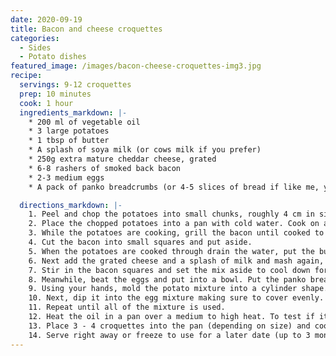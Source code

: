 ```yaml
---
date: 2020-09-19
title: Bacon and cheese croquettes 
categories:
  - Sides
  - Potato dishes
featured_image: /images/bacon-cheese-croquettes-img3.jpg
recipe:
  servings: 9-12 croquettes
  prep: 10 minutes
  cook: 1 hour
  ingredients_markdown: |-
    * 200 ml of vegetable oil
    * 3 large potatoes
    * 1 tbsp of butter
    * A splash of soya milk (or cows milk if you prefer)
    * 250g extra mature cheddar cheese, grated
    * 6-8 rashers of smoked back bacon
    * 2-3 medium eggs
    * A pack of panko breadcrumbs (or 4-5 slices of bread if like me, you forgot to pick up panko breadcrumbs when shopping!)

  directions_markdown: |-
    1. Peel and chop the potatoes into small chunks, roughly 4 cm in size. Try to get them as evenly as possible to avoid some chunks being cooked more than others.
    2. Place the chopped potatoes into a pan with cold water. Cook on a medium heat until they are soft (roughly 20 minutes - if you can break up a chunk by putting a fork into it, this is a good sign it's done).
    3. While the potatoes are cooking, grill the bacon until cooked to your liking and grate the cheese.
    4. Cut the bacon into small squares and put aside. 
    5. When the potatoes are cooked through drain the water, put the butter in and start mashing until there are no visible lumps. 
    6. Next add the grated cheese and a splash of milk and mash again, being sure to incorporate it as evenly as possible. 
    7. Stir in the bacon squares and set the mix aside to cool down for a bit until it's not too hot to touch.
    8. Meanwhile, beat the eggs and put into a bowl. Put the panko breadcrumbs into another bowl. If you don't have panko breadcrumbs, lightly toast 4-5 slices of bread and break them up in a food processor).
    9. Using your hands, mold the potato mixture into a cylinder shape.
    10. Next, dip it into the egg mixture making sure to cover evenly. Then into the breadcrumbs.
    11. Repeat until all of the mixture is used.
    12. Heat the oil in a pan over a medium to high heat. To test if it is up to temperature, put a breadcrumb in to see if it sizzles.
    13. Place 3 - 4 croquettes into the pan (depending on size) and cook evenly on each side until golden brown.
    14. Serve right away or freeze to use for a later date (up to 3 months).
---
```

